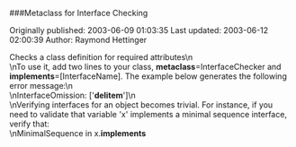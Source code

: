 ###Metaclass for Interface Checking

Originally published: 2003-06-09 01:03:35
Last updated: 2003-06-12 02:00:39
Author: Raymond Hettinger

Checks a class definition for required attributes\n<br>\nTo use it, add two lines to your class, __metaclass__=InterfaceChecker and __implements__=[InterfaceName].  The example below generates the following error message:\n<br>\nInterfaceOmission: ['__delitem__']\n<br>\nVerifying interfaces for an object becomes trivial.  For instance, if you need to validate that variable 'x' implements a minimal sequence interface, verify that: <br>\nMinimalSequence in x.__implements__